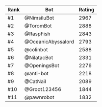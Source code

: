 Rank|Bot|Rating
---|---|---
#1|@NimsiluBot|2967
#2|@ToromBot|2888
#3|@RaspFish|2843
#4|@OceanicAbyssalord|2793
#5|@colinbot|2588
#6|@NilatacBot|2331
#7|@OpeningsBot|2276
#8|@anti-bot|2218
#9|@CatNail|2089
#10|@Groot123456|1844
#11|@pawnrobot|1832
